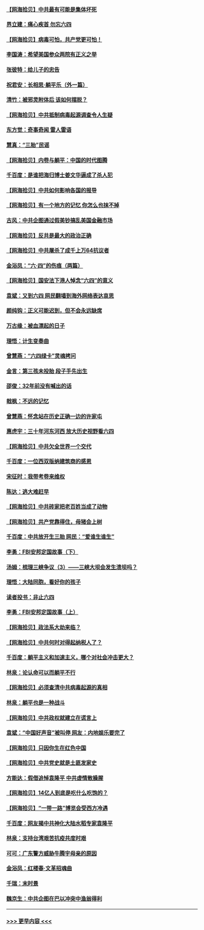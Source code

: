 #### [【网海拾贝】中共最有可能是集体坏死](../pages/nsc993/n13023101.md?t=06161202) 
#### [界立建：痛心疾首 勿忘六四](../pages/nsc993/n13022339.md?t=06161202) 
#### [【网海拾贝】病毒可怕，共产党更可怕！](../pages/nsc993/n13020728.md?t=06161202) 
#### [李国涛：希望美国参众两院有正义之举](../pages/nsc993/n13020674.md?t=06161202) 
#### [张彼特：给儿子的忠告](../pages/nsc993/n13018934.md?t=06161202) 
#### [祝君安：长相思‧躺平乐（外一篇）](../pages/nsc993/n13018923.md?t=06161202) 
#### [清竹：被邪灵附体后 该如何摆脱？](../pages/nsc993/n13018877.md?t=06161202) 
#### [【网海拾贝】中共抵制病毒起源调查令人生疑](../pages/nsc993/n13017785.md?t=06161202) 
#### [东方觉：奇事奇闻 雷人雷语](../pages/nsc993/n13017577.md?t=06161202) 
#### [慧真：“三胎”民谣](../pages/nsc993/n13017394.md?t=06161202) 
#### [【网海拾贝】内卷与躺平：中国的时代图腾](../pages/nsc993/n13016128.md?t=06161202) 
#### [千百度：是谁把海归博士姜文华逼成了杀人犯](../pages/nsc993/n13015218.md?t=06161202) 
#### [【网海拾贝】中共如何影响各国的报导](../pages/nsc993/n13012599.md?t=06161202) 
#### [【网海拾贝】有一个地方的记忆 你怎么也抹不掉](../pages/nsc993/n13009802.md?t=06161202) 
#### [古风：中共企图通过假美钞搞乱美国金融市场](../pages/nsc993/n13009626.md?t=06161202) 
#### [【网海拾贝】反共是最大的政治正确](../pages/nsc993/n13007051.md?t=06161202) 
#### [【网海拾贝】中共屠杀了成千上万64抗议者](../pages/nsc993/n13002713.md?t=06161202) 
#### [金浴凤：“六·四”的伤痕（两篇）](../pages/nsc993/n13001719.md?t=06161202) 
#### [【网海拾贝】国安法下港人悼念“六四”的意义](../pages/nsc993/n13001039.md?t=06161202) 
#### [袁斌：又到六四 网民翻墙到海外网络表达哀思](../pages/nsc993/n13000995.md?t=06161202) 
#### [颜纯钩：正义可能迟到，但不会永远缺席](../pages/nsc993/n13000920.md?t=06161202) 
#### [万古缘：被血漂起的日子](../pages/nsc993/n13000914.md?t=06161202) 
#### [理悟：计生变奏曲](../pages/nsc993/n13000414.md?t=06161202) 
#### [曾慧燕：“六四绿卡”灵魂拷问](../pages/nsc993/n13000277.md?t=06161202) 
#### [金言：第三孩未投胎 段子手先出生](../pages/nsc993/n13000215.md?t=06161202) 
#### [邵俊：32年前没有喊出的话](../pages/nsc993/n13000181.md?t=06161202) 
#### [戟枫：不远的记忆](../pages/nsc993/n13000121.md?t=06161202) 
#### [曾慧燕：怀念站在历史正确一边的许家屯](../pages/nsc993/n13000073.md?t=06161202) 
#### [惠虎宇：三十年河东河西 放大历史视野看六四](../pages/nsc993/n13000018.md?t=06161202) 
#### [【网海拾贝】中共欠全世界一个交代](../pages/nsc993/n12998706.md?t=06161202) 
#### [千百度：一位西双版纳建筑商的感恩](../pages/nsc993/n12998487.md?t=06161202) 
#### [宋征时：我带考卷来维权](../pages/nsc993/n12994088.md?t=06161202) 
#### [陈达：逃大难赶早](../pages/nsc993/n12993569.md?t=06161202) 
#### [【网海拾贝】中共砖家把老百姓当成了动物](../pages/nsc993/n12993483.md?t=06161202) 
#### [【网海拾贝】共产党靠得住，母猪会上树](../pages/nsc993/n12990730.md?t=06161202) 
#### [千百度：中共放开生三胎 网民：“爱谁生谁生”](../pages/nsc993/n12990644.md?t=06161202) 
#### [李勇：FBI安邦定国故事（下）](../pages/nsc993/n12987854.md?t=06161202) 
#### [汤姆：梳理三峡争议（3）——三峡大坝会发生溃坝吗？](../pages/nsc993/n12989806.md?t=06161202) 
#### [理悟：大陆同胞，看好你的孩子](../pages/nsc993/n12989778.md?t=06161202) 
#### [读者投书：非止六四](../pages/nsc993/n12989673.md?t=06161202) 
#### [李勇：FBI安邦定国故事（上）](../pages/nsc993/n12987749.md?t=06161202) 
#### [【网海拾贝】政法系大劫来临？](../pages/nsc993/n12987596.md?t=06161202) 
#### [【网海拾贝】中共何时对得起纳税人了？](../pages/nsc993/n12985578.md?t=06161202) 
#### [千百度：躺平主义和加速主义，哪个对社会冲击更大？](../pages/nsc993/n12985512.md?t=06161202) 
#### [林泉：论认命可以而躺平不行](../pages/nsc993/n12985505.md?t=06161202) 
#### [【网海拾贝】必须查清中共病毒起源的真相](../pages/nsc993/n12984276.md?t=06161202) 
#### [林泉：躺平也是一种战斗](../pages/nsc993/n12984194.md?t=06161202) 
#### [【网海拾贝】中共政权就建立在谎言上](../pages/nsc993/n12981880.md?t=06161202) 
#### [袁斌：“中国好声音”被叫停 网友：内地娱乐要完了](../pages/nsc993/n12981826.md?t=06161202) 
#### [【网海拾贝】只因你生在红色中国](../pages/nsc993/n12979096.md?t=06161202) 
#### [【网海拾贝】中共党史就是土匪发家史](../pages/nsc993/n12976478.md?t=06161202) 
#### [方能达：假借追悼袁隆平 中共虚情散臊腥](../pages/nsc993/n12976396.md?t=06161202) 
#### [【网海拾贝】14亿人到底是吃什么吃饱的？](../pages/nsc993/n12974125.md?t=06161202) 
#### [【网海拾贝】“一带一路”博览会受西方冷遇](../pages/nsc993/n12971787.md?t=06161202) 
#### [千百度：网友揭中共神化大陆水稻专家袁隆平](../pages/nsc993/n12971733.md?t=06161202) 
#### [林泉：支持台湾艰苦抗疫共度时艰](../pages/nsc993/n12971350.md?t=06161202) 
#### [可可：广东警方威胁牛腾宇母亲的原因](../pages/nsc993/n12971100.md?t=06161202) 
#### [金浴凤：红楼春·文革招魂曲](../pages/nsc993/n12970354.md?t=06161202) 
#### [千瑞：末时景](../pages/nsc993/n12970337.md?t=06161202) 
#### [魏京生：中共企图在巴以冲突中渔翁得利](../pages/nsc993/n12970286.md?t=06161202) 

----
#### [ >>> 更早内容 <<< ](../indexes/nsc993-earlier.md)
